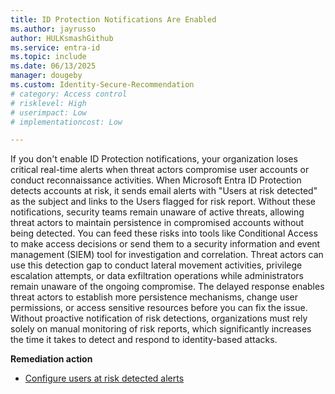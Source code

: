 ```yaml
---
title: ID Protection Notifications Are Enabled    
ms.author: jayrusso
author: HULKsmashGithub
ms.service: entra-id
ms.topic: include
ms.date: 06/13/2025
manager: dougeby
ms.custom: Identity-Secure-Recommendation
# category: Access control
# risklevel: High
# userimpact: Low
# implementationcost: Low

---
```

If you don't enable ID Protection notifications, your organization loses critical real-time alerts when threat actors compromise user accounts or conduct reconnaissance activities. When Microsoft Entra ID Protection detects accounts at risk, it sends email alerts with "Users at risk detected" as the subject and links to the Users flagged for risk report. Without these notifications, security teams remain unaware of active threats, allowing threat actors to maintain persistence in compromised accounts without being detected. You can feed these risks into tools like Conditional Access to make access decisions or send them to a security information and event management (SIEM) tool for investigation and correlation. Threat actors can use this detection gap to conduct lateral movement activities, privilege escalation attempts, or data exfiltration operations while administrators remain unaware of the ongoing compromise. The delayed response enables threat actors to establish more persistence mechanisms, change user permissions, or access sensitive resources before you can fix the issue. Without proactive notification of risk detections, organizations must rely solely on manual monitoring of risk reports, which significantly increases the time it takes to detect and respond to identity-based attacks.   

**Remediation action**

- [Configure users at risk detected alerts](../../id-protection/howto-identity-protection-configure-notifications.md#configure-users-at-risk-detected-alerts)  
